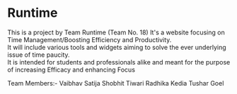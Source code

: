 # Runtime

This is a project by Team Runtime (Team No. 18) It's a website focusing on Time Management/Boosting Efficiency and Productivity.  
It will include various tools and widgets aiming to solve the ever underlying issue of time paucity.   
It is intended for students and professionals alike and meant for the purpose of increasing Efficacy and enhancing Focus

Team Members:- Vaibhav Satija 
               Shobhit Tiwari 
               Radhika Kedia 
               Tushar Goel
